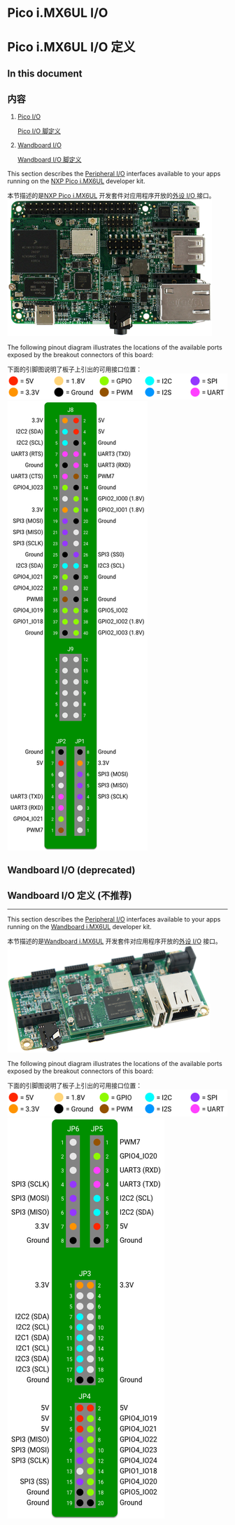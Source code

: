 # Pico i.MX6UL I/O

# Pico i.MX6UL I/O 定义

## In this document

## 内容

1.  [Pico I/O](#pico-imx6-io)

    [Pico I/O 脚定义](#pico-imx6-io)
    
2.  [Wandboard I/O](#wandboard-imx6-io)

	[Wandboard I/O 脚定义](#wandboard-imx6-io)

    
</div>

</div>

This section describes the [Peripheral I/O](../sdk/pio/index.html) interfaces available to your apps running on the [NXP Pico i.MX6UL](http://www.technexion.com/solutions/iot-development-platform/android-things/) developer kit.

本节描述的是[NXP Pico i.MX6UL](http://www.technexion.com/solutions/iot-development-platform/android-things/) 开发套件对应用程序开放的[外设 I/O ](../sdk/pio/index.html) 接口。
![](../images/nxp-pico7-board.png)

The following pinout diagram illustrates the locations of the available ports exposed by the breakout connectors of this board:

下面的引脚图说明了板子上引出的可用接口位置：
![""](../images/pinout-legend.png) ![""](../images/pinout-pico.png)

## Wandboard I/O (deprecated)

## Wandboard I/O 定义 (不推荐)

* * *

This section describes the [Peripheral I/O](../sdk/pio/index.html) interfaces available to your apps running on the [Wandboard i.MX6UL](http://www.wandboard.org/details/pico-imx6ul) developer kit.

本节描述的是[Wandboard i.MX6UL](http://www.wandboard.org/details/pico-imx6ul) 开发套件对应用程序开放的[外设 I/O](../sdk/pio/index.html) 接口。
![](../images/nxp-pico-board.png)

The following pinout diagram illustrates the locations of the available ports exposed by the breakout connectors of this board:

下面的引脚图说明了板子上引出的可用接口位置：
![""](../images/pinout-legend.png) ![""](../images/pinout-pico-r1.png)

